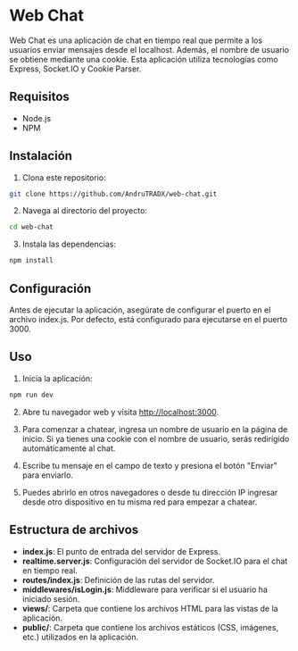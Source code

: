 # Web Chat

Web Chat es una aplicación de chat en tiempo real que permite a los usuarios enviar mensajes desde el localhost. Además, el nombre de usuario se obtiene mediante una cookie. Esta aplicación utiliza tecnologías como Express, Socket.IO y Cookie Parser.

## Requisitos

- Node.js
- NPM

## Instalación

1. Clona este repositorio:

```bash
git clone https://github.com/AndruTRADX/web-chat.git
```

2. Navega al directorio del proyecto:

```bash
cd web-chat
```

3. Instala las dependencias:

```bash
npm install
```

## Configuración

Antes de ejecutar la aplicación, asegúrate de configurar el puerto en el archivo index.js. Por defecto, está configurado para ejecutarse en el puerto 3000.

## Uso

1. Inicia la aplicación:

```bash
npm run dev
```

2. Abre tu navegador web y visita <http://localhost:3000>.

3. Para comenzar a chatear, ingresa un nombre de usuario en la página de inicio. Si ya tienes una cookie con el nombre de usuario, serás redirigido automáticamente al chat.

4. Escribe tu mensaje en el campo de texto y presiona el botón "Enviar" para enviarlo.

5. Puedes abrirlo en otros navegadores o desde tu dirección IP ingresar desde otro dispositivo en tu misma red para empezar a chatear.

## Estructura de archivos

- **index.js**: El punto de entrada del servidor de Express.
- **realtime.server.js**: Configuración del servidor de Socket.IO para el chat en tiempo real.
- **routes/index.js**: Definición de las rutas del servidor.
- **middlewares/isLogin.js**: Middleware para verificar si el usuario ha iniciado sesión.
- **views/**: Carpeta que contiene los archivos HTML para las vistas de la aplicación.
- **public/**: Carpeta que contiene los archivos estáticos (CSS, imágenes, etc.) utilizados en la aplicación.
